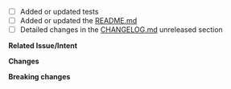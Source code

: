 - [ ] Added or updated tests
- [ ] Added or updated the [README.md](../README.md)
- [ ] Detailed changes in the [CHANGELOG.md](../CHANGELOG.md) unreleased section

**Related Issue/Intent**

<!-- Link to related issues this PR resolves, e.g. "Resolves #236",
or a description of what this PR is trying to achieve. -->

**Changes**

<!-- Detail the changes in behaviour this PR introduces. -->

**Breaking changes**

<!-- If there are any breaking changes, list them here. -->
